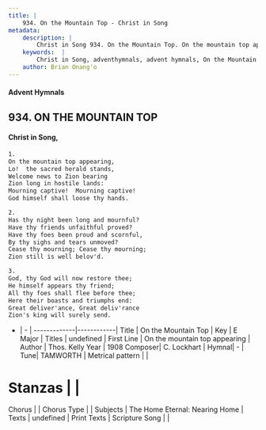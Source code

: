 ```yaml
---
title: |
    934. On the Mountain Top - Christ in Song
metadata:
    description: |
        Christ in Song 934. On the Mountain Top. On the mountain top appearing, Lo!  the sacred herald stands, Welcome news to Zion bearing Zion long in hostile lands: Mourning captive!  Mourning captive! God himself shall loose thy hands.
    keywords:  |
        Christ in Song, adventhymnals, advent hymnals, On the Mountain Top, On the mountain top appearing. 
    author: Brian Onang'o
---
```


#### Advent Hymnals
## 934. ON THE MOUNTAIN TOP
####  Christ in Song,

```txt
1.
On the mountain top appearing,
Lo!  the sacred herald stands,
Welcome news to Zion bearing
Zion long in hostile lands:
Mourning captive!  Mourning captive!
God himself shall loose thy hands.

2.
Has thy night been long and mournful?
Have thy friends unfaithful proved?
Have thy foes been proud and scornful,
By thy sighs and tears unmoved?
Cease thy mourning; Cease thy mourning;
Zion still is well belov'd.

3.
God, thy God will now restore thee;
He himself appears thy friend;
All thy foes shall flee before thee;
Here their boasts and triumphs end:
Great deliver'ance, Great deliv'rance
Zion's king will surely send.


```

- |   -  |
-------------|------------|
Title | On the Mountain Top |
Key | E Major |
Titles | undefined |
First Line | On the mountain top appearing |
Author | Thos. Kelly
Year | 1908
Composer| C. Lockhart |
Hymnal|  - |
Tune| TAMWORTH |
Metrical pattern | |
# Stanzas |  |
Chorus |  |
Chorus Type |  |
Subjects | The Home Eternal: Nearing Home |
Texts | undefined |
Print Texts | 
Scripture Song |  |
    
